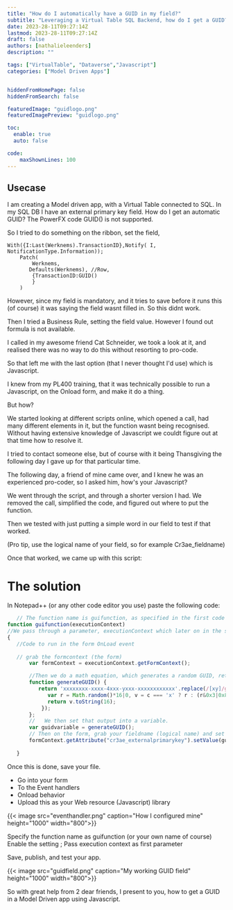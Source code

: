 ```yaml
---
title: "How do I automatically have a GUID in my field?"
subtitle: "Leveraging a Virtual Table SQL Backend, how do I get a GUID?"
date: 2023-28-11T09:27:14Z
lastmod: 2023-28-11T09:27:14Z
draft: false
authors: [nathalieleenders]
description: ""

tags: ["VirtualTable", "Dataverse","Javascript"]
categories: ["Model Driven Apps"]


hiddenFromHomePage: false
hiddenFromSearch: false

featuredImage: "guidlogo.png"
featuredImagePreview: "guidlogo.png"

toc:
  enable: true
  auto: false

code:
    maxShownLines: 100
---
```

## Usecase

I am creating a Model driven app, with a Virtual Table connected to SQL. In my SQL DB I have an external primary key field. How do I get an automatic GUID? The PowerFX code GUID() is not supported.

So I tried to do something on the ribbon, set the field,

``` PowerFX
With({I:Last(Werknems).TransactionID},Notify( I, NotificationType.Information));
    Patch(
        Werknems,
       Defaults(Werknems), //Row,
        {TransactionID:GUID()
        }
    )
```
However, since my field is mandatory, and it tries to save before it runs this (of course) it was saying the field wasnt filled in. So this didnt work.

Then I tried a Business Rule, setting the field value. However I found out formula is not available.

I called in my awesome friend Cat Schneider, we took a look at it, and realised there was no way to do this without resorting to pro-code.

So that left me with the last option (that I never thought I'd use) which is Javascript.

I knew from my PL400 training, that it was technically possible to run a Javascript, on the Onload form, and make it do a thing.

But how?

We started looking at different scripts online, which opened a call, had many different elements in it, but the function wasnt being recognised. Without having extensive knowledge of Javascript we couldt figure out at that time how to resolve it.

I tried to contact someone else, but of course with it being Thansgiving the following day I gave up for that particular time.

The following day, a friend of mine came over, and I knew he was an experienced pro-coder, so I asked him, how's your Javascript?

We went through the script, and through a shorter version I had. We removed the call, simplified the code, and figured out where to put the function.

Then we tested with just putting a simple word in our field to test if that worked.

(Pro tip, use the logical name of your field, so for example Cr3ae_fieldname)

Once that worked, we came up with this script:

# The solution

In Notepad++ (or any other code editor you use) paste the following code:

 ```Javascript
    // The function name is guifunction, as specified in the first code line.
function guifunction(executionContext)
//We pass through a parameter, executionContext which later on in the second line will be called upon. (it recognises it like this)
{
	//Code to run in the form OnLoad event 
	
    // grab the formcontext (the form)
		var formContext = executionContext.getFormContext(); 

		//Then we do a math equation, which generates a random GUID, returns a 16 character string with numbers and letters.
		function generateGUID() {
		   return 'xxxxxxxx-xxxx-4xxx-yxxx-xxxxxxxxxxxx'.replace(/[xy]/g, function(c) {  
			  var r = Math.random()*16|0, v = c === 'x' ? r : (r&0x3|0x8);  
			  return v.toString(16);  
			});
		};
		//   We then set that output into a variable.
		var guidvariable = generateGUID();
        // Then on the form, grab your fieldname (logical name) and set the value to your GUID Variable.
        formContext.getAttribute("cr3ae_externalprimarykey").setValue(guidvariable);
        
    }
  ```

Once this is done, save your file.

* Go into your form
* To the Event handlers
* Onload behavior
* Upload this as your Web resource (Javascript) library

{{< image src="eventhandler.png" caption="How I configured mine" height="1000" width="800">}}

Specify the function name as guifunction (or your own name of course)
Enable the setting ; Pass execution context as first parameter

Save, publish, and test your app.

{{< image src="guidfield.png" caption="My working GUID field" height="1000" width="800">}}

So with great help from 2 dear friends, I present to you, how to get a GUID in a Model Driven app using Javascript.